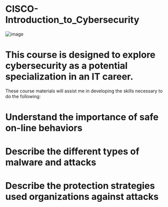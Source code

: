 # CISCO-Introduction_to_Cybersecurity
![image](https://user-images.githubusercontent.com/61006279/212490414-06578ba2-0212-415b-8c50-f7fc36ae271d.png)
# This course is designed to explore cybersecurity as a potential specialization in an IT career.

These course materials will assist me in developing the skills necessary to do the following:

# Understand the importance of safe on-line behaviors
# Describe the different types of malware and attacks
# Describe the protection strategies used organizations against attacks
